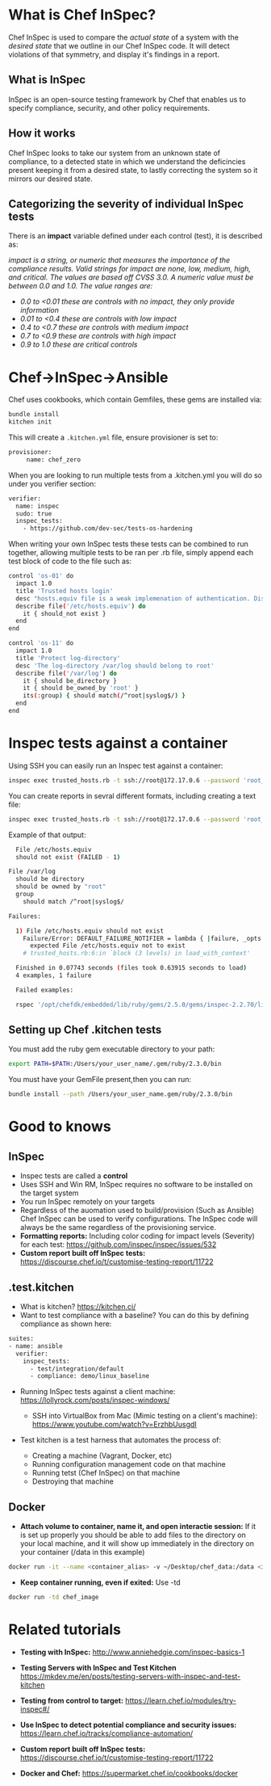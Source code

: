 # What is Chef InSpec?

Chef InSpec is used to compare the *actual state* of a system with the *desired state* that we outline in our Chef InSpec code. It will detect violations of that symmetry, and display it's findings in a report.

## What is InSpec

InSpec is an open-source testing framework by Chef that enables us to specify compliance, security, and other policy requirements.


## How it works

Chef InSpec looks to take our system from an unknown state of compliance, to a detected state in which we understand the deficincies present keeping it from a desired state, to lastly correcting the system so it mirrors our desired state.

## Categorizing the severity of individual InSpec tests

There is an **impact** variable defined under each control (test), it is described as:

*impact is a string, or numeric that measures the importance of the compliance results. Valid strings for impact are none, low,* *medium, high, and critical. The values are based off CVSS 3.0. A numeric value must be between 0.0 and 1.0. The value ranges are:*
- *0.0 to <0.01 these are controls with no impact, they only provide information*
- *0.01 to <0.4 these are controls with low impact*
- *0.4 to <0.7 these are controls with medium impact*
- *0.7 to <0.9 these are controls with high impact*
- *0.9 to 1.0 these are critical controls*

# Chef->InSpec->Ansible

Chef uses cookbooks, which contain Gemfiles, these gems are installed via: 
```sh 
bundle install
kitchen init
```

This will create a `.kitchen.yml` file, ensure provisioner is set to:
```sh
provisioner:
     name: chef_zero
```

When you are looking to run multiple tests from a .kitchen.yml you will do so under you verifier section:
```sh
verifier:
  name: inspec
  sudo: true
  inspec_tests:
    - https://github.com/dev-sec/tests-os-hardening
```
When writing your own InSpec tests these tests can be combined to run together, allowing multiple tests to be ran per .rb file, simply append each test block of code to the file such as:

```sh
control 'os-01' do
  impact 1.0
  title 'Trusted hosts login'
  desc "hosts.equiv file is a weak implemenation of authentication. Disabling the hosts.equiv support helps to prevent users from subverting the system's normal access control mechanisms of the system."
  describe file('/etc/hosts.equiv') do
    it { should_not exist }
  end
end

control 'os-11' do
  impact 1.0
  title 'Protect log-directory'
  desc 'The log-directory /var/log should belong to root'
  describe file('/var/log') do
    it { should be_directory }
    it { should be_owned_by 'root' }
    its(:group) { should match(/^root|syslog$/) }
  end
end
```

# Inspec tests against a container

Using SSH you can easily run an Inspec test against a container:
```sh
inspec exec trusted_hosts.rb -t ssh://root@172.17.0.6 --password 'root_password_here'
```
You can create reports in sevral different formats, including creating a text file:
```sh
inspec exec trusted_hosts.rb -t ssh://root@172.17.0.6 --password 'root_password_here' --reporter cli documentation:/tmp/output.txt
```
Example of that output:
```sh
  File /etc/hosts.equiv
  should not exist (FAILED - 1)

File /var/log
  should be directory
  should be owned by "root"
  group
    should match /^root|syslog$/

Failures:

  1) File /etc/hosts.equiv should not exist
    Failure/Error: DEFAULT_FAILURE_NOTIFIER = lambda { |failure, _opts| raise failure }
      expected File /etc/hosts.equiv not to exist
    # trusted_hosts.rb:6:in `block (3 levels) in load_with_context'

  Finished in 0.07743 seconds (files took 0.63915 seconds to load)
  4 examples, 1 failure

  Failed examples:

  rspec '/opt/chefdk/embedded/lib/ruby/gems/2.5.0/gems/inspec-2.2.70/lib/inspec/rule.rb[1:1]' # File /etc/hosts.equiv should not exist
```

## Setting up Chef .kitchen tests

You must add the ruby gem executable directory to your path:
```sh
export PATH=$PATH:/Users/your_user_name/.gem/ruby/2.3.0/bin
```

You must have your GemFile present,then you can run: 
```sh
bundle install --path /Users/your_user_name.gem/ruby/2.3.0/bin
```


# Good to knows

## InSpec

- Inspec tests are called a **control**
- Uses SSH and Win RM, InSpec requires no software to be installed on the target system
- You run InSpec remotely on your targets
- Regardless of the auomation used to build/provision (Such as Ansible) Chef InSpec can be used to verify configurations. The InSpec code will always be the same regardless of the provisioning service.
- **Formatting reports:** Including color coding for impact levels (Severity) for each test: <https://github.com/inspec/inspec/issues/532>
- **Custom report built off InSpec tests:** <https://discourse.chef.io/t/customise-testing-report/11722>

## .test.kitchen

- What is kitchen? <https://kitchen.ci/>
- Want to test compliance with a baseline? You can do this by defining compliance as shown here: 
```sh
suites: 
- name: ansible
  verifier: 
    inspec_tests:
      - test/integration/default
      - compliance: demo/linux_baseline
```
- Running InSpec tests against a client machine: <https://lollyrock.com/posts/inspec-windows/>
  - SSH into VirtualBox from Mac (Mimic testing on a client's machine): <https://www.youtube.com/watch?v=ErzhbUusgdI>

- Test kitchen is a test harness that automates the process of:
  - Creating a machine (Vagrant, Docker, etc)
  - Running configuration management code on that machine
  - Running tetst (Chef InSpec) on that machine
  - Destroying that machine


## Docker

 - **Attach volume to container, name it, and open interactie session:** If it is set up properly you should be able to add files to the directory on your local machine, and it will show up immediately in the directory on your container (/data in this example) 

```sh
docker run -it --name <container_alias> -v ~/Desktop/chef_data:/data <image_name> bash
```

-  **Keep container running, even if exited:** Use -td
```sh
docker run -td chef_image
```

# Related tutorials

- **Testing with InSpec:** <http://www.anniehedgie.com/inspec-basics-1>

- **Testing Servers with InSpec and Test Kitchen** <https://mkdev.me/en/posts/testing-servers-with-inspec-and-test-kitchen>

- **Testing from control to target:** <https://learn.chef.io/modules/try-inspec#/>

- **Use InSpec to detect potential compliance and security issues:** <https://learn.chef.io/tracks/compliance-automation/>

- **Custom report built off InSpec tests:** <https://discourse.chef.io/t/customise-testing-report/11722>

- **Docker and Chef:** <https://supermarket.chef.io/cookbooks/docker>